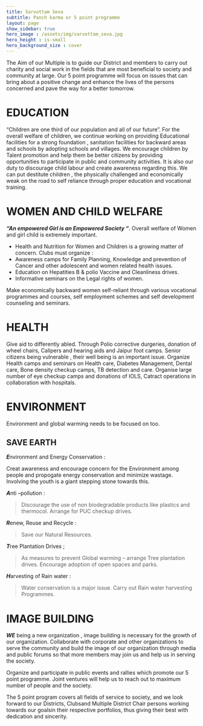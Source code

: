 ```yaml
---
title: Sarvottam Seva
subtitle: Panch karma or 5 point programme
layout: page
show_sidebar: true
hero_image : /assets/img/sarvottam_seva.jpg
hero_height : is-small
hero_background_size : cover
---
```



The Aim of our Multiple is to guide our District and members to carry out charity and social work in the fields that are most
beneficial to society and community at large. Our 5 point programme will focus on issues that can bring about a positive change
and enhance the lives of the persons concerned and pave the way for a better tomorrow.

# EDUCATION

“Children are one third of our population and all of our future”.
For the overall welfare of children, we continue working on providing Educational facilities for a strong foundation , sanitation
facilities for backward areas and schools by adopting schools and villages. We encourage children by Talent promotion and help
them be better citizens by providing opportunities to participate in public and community activities.
It is also our duty to discourage child labour and create awareness regarding this.
We can put destitute children , the physically challenged and economically weak on the road to self reliance through proper
education and vocational training.

# WOMEN AND CHILD WELFARE

***“An empowered Girl is an Empowered Society “***. Overall welfare of Women and girl child is extremely important.

* Health and Nutrition for Women and Children is a growing matter of concern. Clubs must organize :
* Awareness camps for Family Planning, Knowledge and prevention of Cancer and other adolescent and women related health issues.
* Education on Hepatities B &amp; polio Vaccine and Cleanliness drives.
* Informative seminars on the Legal rights of women.

Make economically backward women self-reliant through various vocational programmes and courses, self employment schemes and self development counseling and seminars.

# HEALTH

Give aid to differently abled.
Through Polio corrective durgeries, donation of wheel chairs, Calipers and hearing aids and Jaipur foot camps.
Senior citizens being vulnerable , their well being is an important issue.
Organize Health camps and seminars on Health care, Diabetes Management, Dental care, Bone density checkup camps, TB detection and care.
Organise large number of eye checkup camps and donations of IOLS, Catract operations in collaboration with hospitals.

# ENVIRONMENT
Environment and global warming needs to be focused on too.

## SAVE EARTH

***E***nvironment and Energy Conservation :

Creat awareness and encourage concern for the Environment among people and propogate energy conservation and minimize wastage. Involving the youth is a giant stepping stone towards this.

***A***nti –pollution :
> Discourage the use of non biodegradable products like plastics and thermocol. Arrange for PUC checkup drives.

***R***enew, Reuse and Recycle : 
> Save our Natural Resources.

***T***ree Plantation Drives ;
> As measures to prevent Global warming – arrange Tree plantation drives.
Encourage adoption of open spaces and parks.

***H***arvesting of Rain water :
> Water conservation is a major issue. Carry out Rain water harvesting Programmes.

# IMAGE BUILDING

***WE*** being a new organization , image building is necessary for the growth of our organization. Collaborate with corporate and other organizations to serve the community and build the image of our organization through media and public forums so that more members may join us and help us in serving the society. 

Organize and participate in public events and rallies which promote our 5 point programme. Joint ventures will help us to reach out to maximum number of people and the society.


The 5 point program covers all fields of service to society, and we look forward to our Districts, Clubsand Multiple District Chair persons working towards our goalsin their respective portfolios, thus giving their best with dedication and sincerity.